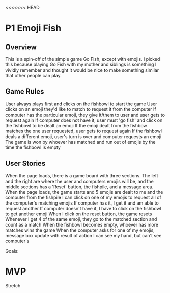 <<<<<<< HEAD
# P1 Emoji Fish

## Overview
This is a spin-off of the simple game Go Fish, except with emojis. I picked this because playing Go Fish with my mother and siblings is something I vividly remember and thought it would be nice to make something similar that other people can play.

## Game Rules
User always plays first and clicks on the fishbowl to start the game
User clicks on an emoji they'd like to match to request it from the computer
If computer has the particular emoji, they give it/them to user and user gets to request again
If computer does not have it, user must 'go fish' and click on the fishbowl to be dealt an emoji
If the emoji dealt from the fishbow matches the one user requested, user gets to request again
If the fishbowl deals a different emoji, user's turn is over and computer requests an emoji
The game is won by whoever has matched and run out of emojis by the time the fishbowl is empty


## User Stories
When the page loads, there is a game board with three sections. The left and the right are where the user and computers emojis will be, and the middle sections has a 'Reset' button, the fishpile, and a message area.
When the page loads, the game starts and 5 emojis are dealt to me and the computer from the fishpile
I can click on one of my emojis to request all of the computer's matching emojis
If computer has it, I get it and am able to request another
If computer doesn't have it, I have to click on the fishbowl to get another emoji
When I click on the reset button, the game resets
Whenever I get 4 of the same emoji, they go to the matched section and count as a match
When the fishbowl becomes empty, whoever has more matches wins the game
When the computer asks for one of my emojis, message box update with result of action
I can see my hand, but can't see computer's

Goals:

MVP
===================================================================================
Stretch